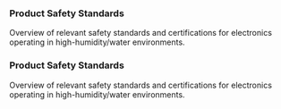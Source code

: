 ### Product Safety Standards
Overview of relevant safety standards and certifications for electronics operating in high-humidity/water environments.
### Product Safety Standards
Overview of relevant safety standards and certifications for electronics operating in high-humidity/water environments.
